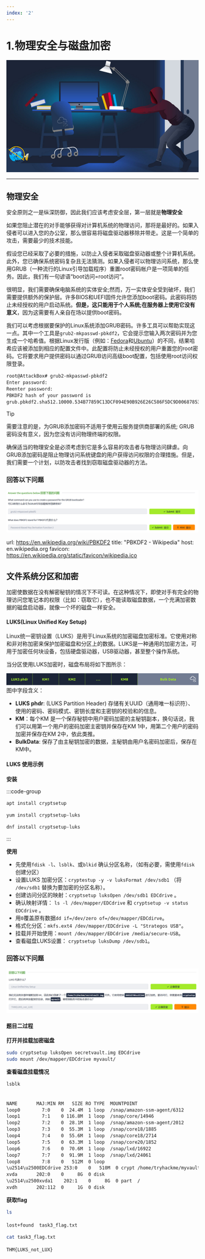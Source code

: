 ```yaml
---
index: '2' 
---
```

# 1.物理安全与磁盘加密
![](assets/1.Physical_Security/file-20241022095143.png)

---
## 物理安全

安全原则之一是纵深防御，因此我们应该考虑安全层，第一层就是**物理安全**

如果您阻止潜在的对手能够获得对计算机系统的物理访问，那将是最好的。如果入侵者可以进入您的办公室，那么很容易将磁盘驱动器移除并带走。这是一个简单的攻击，需要最少的技术技能。

假设您已经采取了必要的措施，以防止入侵者采取磁盘驱动器或整个计算机系统。此外，您已确保系统密码复杂且无法猜测。如果入侵者可以物理访问系统，那么使用GRUB（一种流行的Linux引导加载程序）重置root密码帐户是一项简单的任务。因此，我们有一句谚语“boot访问=root访问”。

很明显，我们需要确保电脑系统的实体安全;然而，万一实体安全受到破坏，我们需要提供额外的保护层。许多BIOS和UEFI固件允许您添加boot密码。此密码将防止未经授权的用户启动系统。**但是，这只能用于个人系统;在服务器上使用它没有意义**，因为这需要有人亲自在场以提供boot密码。

我们可以考虑根据要保护的Linux系统添加GRUB密码。许多工具可以帮助实现这一点。其中一个工具是`grub2-mkpasswd-pbkdf2`，它会提示您输入两次密码并为您生成一个哈希值。根据Linux发行版（例如：[Fedora](https://docs.fedoraproject.org/en-US/fedora-coreos/grub-password/)和[Ubuntu](https://help.ubuntu.com/community/Grub2/Passwords)）的不同，结果哈希应该被添加到相应的配置文件中。此配置将防止未经授权的用户重置您的root密码。它将要求用户提供密码以通过GRUB访问高级boot配置，包括使用root访问权限登录。

```bash
root@AttackBox# grub2-mkpasswd-pbkdf2 
Enter password:  
Reenter password:  
PBKDF2 hash of your password is
grub.pbkdf2.sha512.10000.534B77859C13DCF094E90B926E26C586F5DC9D00687853487C4BB1500D57EC29E2D6D07A586262E093DCBDFF4B3552742A25700BAB6B76A8206B3BFCB273EEB4.4BA1447590EA8451CD224AA1C5F8623FE85D23F6D34E2026E3F08C5AA79282DB65B330BAB4944E9374EC51BF11EFF418EDA5D66FF4D7AAA86F662F793B92DA61
```

>[!TIP]
>需要注意的是，为GRUB添加密码不适用于使用云服务提供商部署的系统; GRUB密码没有意义，因为您没有访问物理终端的权限。

确保适当的物理安全是必须考虑到它是多么容易的攻击者与物理访问肆虐。向GRUB添加密码是阻止物理访问系统键盘的用户获得访问权限的合理措施。但是，我们需要一个计划，以防攻击者找到窃取磁盘驱动器的方法。

### 回答以下问题

![](assets/1.Physical_Security/file-20241022095213.png)


url: https://en.wikipedia.org/wiki/PBKDF2
title: "PBKDF2 - Wikipedia"
host: en.wikipedia.org
favicon: https://en.wikipedia.org/static/favicon/wikipedia.ico


## 文件系统分区和加密

加密使数据在没有解密秘钥的情况下不可读。在这种情况下，即使对手有完全的物理访问您笔记本的权限（比如：窃取它），也不能读取磁盘数据，一个充满加密数据的磁盘启动器，就像一个坏的磁盘一样安全。
#### LUKS(Linux Unified Key Setup)
Linux统一密钥设置（LUKS）是用于Linux系统的加密磁盘加密标准。它使用对称和非对称加密来保护加密磁盘和分区上的数据。LUKS是一种通用的加密方法，可用于加密任何块设备，包括硬盘驱动器，USB驱动器，甚至整个操作系统。

当分区使用LUKS加密时，磁盘布局将如下图所示：

![](assets/1.Physical_Security/file-20241022095253.png)
图中字段含义：
- **LUKS phdr**: (LUKS Partition Header) 存储有关UUID（通用唯一标识符）、使用的密码、密码模式、密钥长度和主密钥的校验和的信息。
- **KM**：每个KM 是一个保存秘钥中用户密码加密的主秘钥副本，换句话说，我们可以用第一个用户的密码加密主密钥并保存在KM 1中，用第二个用户的密码加密并保存在KM 2中，依此类推。
- **BulkData**: 保存了由主秘钥加密的数据，主秘钥由用户名密码加密后，保存在KM中。

#### LUKS 使用示例

**安装**

:::code-group
```sh [debain]
apt install cryptsetup
```

```sh [redhat]
yum install cryptsetup-luks
```

```sh [Fedora]
dnf install cryptsetup-luks
```
:::

**使用**

- 先使用`fdisk -l`、`lsblk`、或`blkid` 确认分区名称，（如有必要，需使用`fdisk`创建分区）
- 设置LUKS 加密分区：`cryptestup -y -v luksFormat /dev/sdb1` （将 `/dev/sdb1` 替换为要加密的分区名称）。
- 创建访问分区的映射：`cryptsetup luksOpen /dev/sdb1 EDCdrive` 。
- 确认映射详情： `ls -l /dev/mapper/EDCdrive` 和 `cryptsetup -v status EDCdrive` 。
- 用`0`覆盖原有数据`dd if=/dev/zero of=/dev/mapper/EDCdirve`。
- 格式化分区：`mkfs.ext4 /dev/mapper/EDCdrive -L "Strategos USB"`。
- 挂载并开始使用：`mount /dev/mapper/EDCdrive /media/secure-USB`。
- 查看磁盘LUKS设置： `cryptsetup luksDump /dev/sdb1`。

### 回答以下问题

![](assets/1.Physical_Security/file-20241022095306.png)
#### 题目二过程

**打开并挂载加密磁盘**

```bash 
sudo cryptsetup luksOpen secretvault.img EDCdrive
sudo mount /dev/mapper/EDCdrive myvault/
```

**查看磁盘挂载情况**
```bash
lsblk


NAME       MAJ:MIN RM   SIZE RO TYPE  MOUNTPOINT
loop0        7:0    0  24.4M  1 loop  /snap/amazon-ssm-agent/6312
loop1        7:1    0 116.8M  1 loop  /snap/core/14946
loop2        7:2    0  28.1M  1 loop  /snap/amazon-ssm-agent/2012
loop3        7:3    0  55.3M  1 loop  /snap/core18/1885
loop4        7:4    0  55.6M  1 loop  /snap/core18/2714
loop5        7:5    0  63.3M  1 loop  /snap/core20/1852
loop6        7:6    0  70.6M  1 loop  /snap/lxd/16922
loop7        7:7    0  91.9M  1 loop  /snap/lxd/24061
loop8        7:8    0   512M  0 loop  
\u2514\u2500EDCdrive 253:0    0   510M  0 crypt /home/tryhackme/myvault
xvda       202:0    0     8G  0 disk  
\u2514\u2500xvda1    202:1    0     8G  0 part  /
xvdh       202:112  0     1G  0 disk 
```

**获取flag**

```sh
ls

lost+found  task3_flag.txt
```

```sh
cat task3_flag.txt 

THM{LUKS_not_LUX}
```

